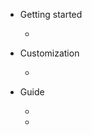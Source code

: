 - Getting started

  - [](page1.md)

- Customization

  - [](page2.md)

- Guide

  - [](page3.md)
  - [](page4.md)
